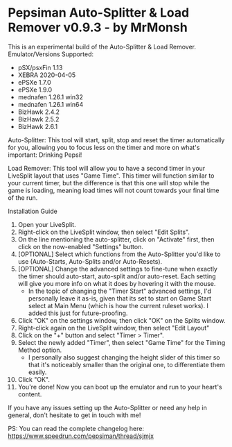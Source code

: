 # Pepsiman Auto-Splitter & Load Remover v0.9.3 - by MrMonsh

This is an experimental build of the Auto-Splitter & Load Remover. 
Emulator/Versions Supported:
+ pSX/psxFin 1.13
+ XEBRA 2020-04-05
+ ePSXe 1.7.0
+ ePSXe 1.9.0
+ mednafen 1.26.1 win32
+ mednafen 1.26.1 win64
+ BizHawk 2.4.2
+ BizHawk 2.5.2
+ BizHawk 2.6.1

Auto-Splitter:
This tool will start, split, stop and reset the timer automatically for you, allowing you to focus less on the timer and more on what's important: Drinking Pepsi!

Load Remover:
This tool will allow you to have a second timer in your LiveSplit layout that uses "Game Time". 
This timer will function similar to your current  timer, but the difference is that this one will stop while the game is loading, meaning load times will not count towards your final time of the run.


Installation Guide

1. Open your LiveSplit.
2. Right-click on the LiveSplit window, then select "Edit Splits".
3. On the line mentioning the auto-splitter, click on "Activate" first, then click on the now-enabled "Settings" button.
4. [OPTIONAL] Select which functions from the Auto-Splitter you'd like to use (Auto-Starts, Auto-Splits and/or Auto-Resets). 
5. [OPTIONAL] Change the advanced settings to fine-tune when exactly the timer should auto-start, auto-split and/or auto-reset. Each setting will give you more info on what it does by hovering it with the mouse.
	+ In the topic of changing the "Timer Start" advanced settings, I'd personally leave it as-is, given that its set to start on Game Start select at Main Menu (which is how the current ruleset works). I added this just for future-proofing.
7. Click "OK" on the settings window, then click "OK" on the Splits window.
8. Right-click again on the LiveSplit window, then select "Edit Layout"
9. Click on the "+" button and select "Timer > Timer".
10. Select the newly added "Timer", then select "Game Time" for the Timing Method option.
	+ I personally also suggest changing the height slider of this timer so that it's noticeably smaller than the original one, to differentiate them easily.
9. Click "OK".
10. You're done! Now you can boot up the emulator and run to your heart's content.

If you have any issues setting up the Auto-Splitter or need any help in general, don't hesitate to get in touch with me!

PS: You can read the complete changelog here: https://www.speedrun.com/pepsiman/thread/sjmjx

